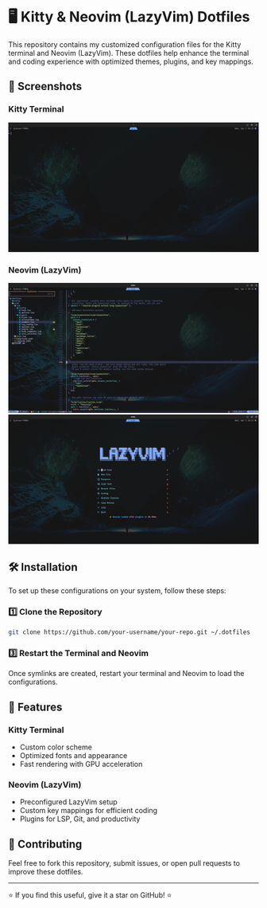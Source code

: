 # 🖥️ Kitty & Neovim (LazyVim) Dotfiles

This repository contains my customized configuration files for the Kitty terminal and Neovim (LazyVim). These dotfiles help enhance the terminal and coding experience with optimized themes, plugins, and key mappings.

## 📸 Screenshots

### Kitty Terminal

![Kitty Terminal](assert/kitty_1.png)

### Neovim (LazyVim)

![Neovim Screenshot 1](assert/lazyvim_1.png)
![Neovim Screenshot 2](assert/lazyvim_2.png)

## 🛠️ Installation

To set up these configurations on your system, follow these steps:

### 1️⃣ Clone the Repository

```sh
git clone https://github.com/your-username/your-repo.git ~/.dotfiles
```

### 3️⃣ Restart the Terminal and Neovim

Once symlinks are created, restart your terminal and Neovim to load the configurations.

## 🔧 Features

### Kitty Terminal

- Custom color scheme
- Optimized fonts and appearance
- Fast rendering with GPU acceleration

### Neovim (LazyVim)

- Preconfigured LazyVim setup
- Custom key mappings for efficient coding
- Plugins for LSP, Git, and productivity

## 🤝 Contributing

Feel free to fork this repository, submit issues, or open pull requests to improve these dotfiles.

---

⭐ If you find this useful, give it a star on GitHub! ⭐
